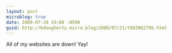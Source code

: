 ```yaml
---
layout: post
microblog: true
date: 2008-07-20 19:00 -0500
guid: http://bdougherty.micro.blog/2008/07/21/t863862796.html
---
```

All of my websites are down! Yay!
